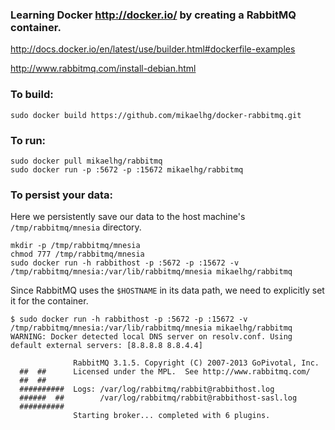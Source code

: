 ### Learning Docker http://docker.io/ by creating a RabbitMQ container.

http://docs.docker.io/en/latest/use/builder.html#dockerfile-examples

http://www.rabbitmq.com/install-debian.html

### To build:

    sudo docker build https://github.com/mikaelhg/docker-rabbitmq.git

### To run:

    sudo docker pull mikaelhg/rabbitmq
    sudo docker run -p :5672 -p :15672 mikaelhg/rabbitmq
    
### To persist your data:

Here we persistently save our data to the host machine's ``/tmp/rabbitmq/mnesia`` directory.

    mkdir -p /tmp/rabbitmq/mnesia
    chmod 777 /tmp/rabbitmq/mnesia
    sudo docker run -h rabbithost -p :5672 -p :15672 -v /tmp/rabbitmq/mnesia:/var/lib/rabbitmq/mnesia mikaelhg/rabbitmq

Since RabbitMQ uses the ``$HOSTNAME`` in its data path, we need to explicitly set it for the container.

    $ sudo docker run -h rabbithost -p :5672 -p :15672 -v /tmp/rabbitmq/mnesia:/var/lib/rabbitmq/mnesia mikaelhg/rabbitmq
    WARNING: Docker detected local DNS server on resolv.conf. Using default external servers: [8.8.8.8 8.8.4.4]
    
                  RabbitMQ 3.1.5. Copyright (C) 2007-2013 GoPivotal, Inc.
      ##  ##      Licensed under the MPL.  See http://www.rabbitmq.com/
      ##  ##
      ##########  Logs: /var/log/rabbitmq/rabbit@rabbithost.log
      ######  ##        /var/log/rabbitmq/rabbit@rabbithost-sasl.log
      ##########
                  Starting broker... completed with 6 plugins.
